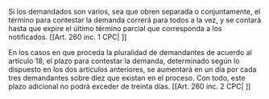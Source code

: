 Si los demandados son varios, sea que obren separada o conjuntamente, el término para contestar la demanda correrá para todos a la vez, y se contará hasta que expire el último término parcial que corresponda a los notificados. [[Art. 260 inc. 1 CPC| ]]

En los casos en que proceda la pluralidad de demandantes de acuerdo al artículo 18, el plazo para contestar la demanda, determinado según lo dispuesto en los dos artículos anteriores, se aumentará en un día por cada tres demandantes sobre diez que existan en el proceso. Con todo, este plazo adicional no podrá exceder de treinta días. [[Art. 260 inc. 2 CPC| ]]
